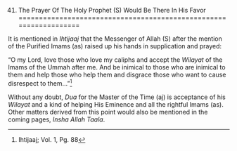 41. The Prayer Of The Holy Prophet (S) Would Be There In His Favor
==================================================================

It is mentioned in *Ihtijaaj* that the Messenger of Allah (S) after the
mention of the Purified Imams (as) raised up his hands in supplication
and prayed:

“O my Lord, love those who love my caliphs and accept the *Wilayat* of
the Imams of the Ummah after me. And be inimical to those who are
inimical to them and help those who help them and disgrace those who
want to cause disrespect to them…”[^1]

Without any doubt, *Dua* for the Master of the Time (aj) is acceptance
of his *Wilayat* and a kind of helping His Eminence and all the rightful
Imams (as). Other matters derived from this point would also be
mentioned in the coming pages, *Insha Allah Taala*.

[^1]: Ihtijaaj; Vol. 1, Pg. 88


